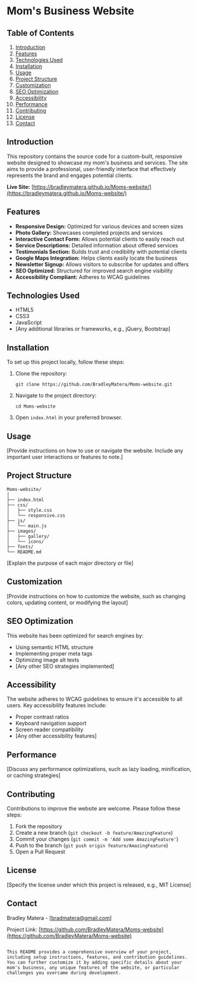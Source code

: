 # Mom's Business Website

## Table of Contents
1. [Introduction](#introduction)
2. [Features](#features)
3. [Technologies Used](#technologies-used)
4. [Installation](#installation)
5. [Usage](#usage)
6. [Project Structure](#project-structure)
7. [Customization](#customization)
8. [SEO Optimization](#seo-optimization)
9. [Accessibility](#accessibility)
10. [Performance](#performance)
11. [Contributing](#contributing)
12. [License](#license)
13. [Contact](#contact)

## Introduction

This repository contains the source code for a custom-built, responsive website designed to showcase my mom's business and services. The site aims to provide a professional, user-friendly interface that effectively represents the brand and engages potential clients.

**Live Site:** [https://bradleymatera.github.io/Moms-website/](https://bradleymatera.github.io/Moms-website/)

## Features

- **Responsive Design:** Optimized for various devices and screen sizes
- **Photo Gallery:** Showcases completed projects and services
- **Interactive Contact Form:** Allows potential clients to easily reach out
- **Service Descriptions:** Detailed information about offered services
- **Testimonials Section:** Builds trust and credibility with potential clients
- **Google Maps Integration:** Helps clients easily locate the business
- **Newsletter Signup:** Allows visitors to subscribe for updates and offers
- **SEO Optimized:** Structured for improved search engine visibility
- **Accessibility Compliant:** Adheres to WCAG guidelines

## Technologies Used

- HTML5
- CSS3
- JavaScript
- [Any additional libraries or frameworks, e.g., jQuery, Bootstrap]

## Installation

To set up this project locally, follow these steps:

1. Clone the repository:
   ```
   git clone https://github.com/BradleyMatera/Moms-website.git
   ```
2. Navigate to the project directory:
   ```
   cd Moms-website
   ```
3. Open `index.html` in your preferred browser.

## Usage

[Provide instructions on how to use or navigate the website. Include any important user interactions or features to note.]

## Project Structure

```
Moms-website/
│
├── index.html
├── css/
│   ├── style.css
│   └── responsive.css
├── js/
│   └── main.js
├── images/
│   ├── gallery/
│   └── icons/
├── fonts/
└── README.md
```

[Explain the purpose of each major directory or file]

## Customization

[Provide instructions on how to customize the website, such as changing colors, updating content, or modifying the layout]

## SEO Optimization

This website has been optimized for search engines by:
- Using semantic HTML structure
- Implementing proper meta tags
- Optimizing image alt texts
- [Any other SEO strategies implemented]

## Accessibility

The website adheres to WCAG guidelines to ensure it's accessible to all users. Key accessibility features include:
- Proper contrast ratios
- Keyboard navigation support
- Screen reader compatibility
- [Any other accessibility features]

## Performance

[Discuss any performance optimizations, such as lazy loading, minification, or caching strategies]

## Contributing

Contributions to improve the website are welcome. Please follow these steps:

1. Fork the repository
2. Create a new branch (`git checkout -b feature/AmazingFeature`)
3. Commit your changes (`git commit -m 'Add some AmazingFeature'`)
4. Push to the branch (`git push origin feature/AmazingFeature`)
5. Open a Pull Request

## License

[Specify the license under which this project is released, e.g., MIT License]

## Contact

Bradley Matera - [bradmatera@gmail.com]

Project Link: [https://github.com/BradleyMatera/Moms-website](https://github.com/BradleyMatera/Moms-website)
```

This README provides a comprehensive overview of your project, including setup instructions, features, and contribution guidelines. You can further customize it by adding specific details about your mom's business, any unique features of the website, or particular challenges you overcame during development.

